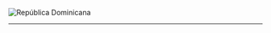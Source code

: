 ![República Dominicana](C:\Users\alexblandino\Desktop\xroad-instalacion\assets\presidencia.svg)

------


